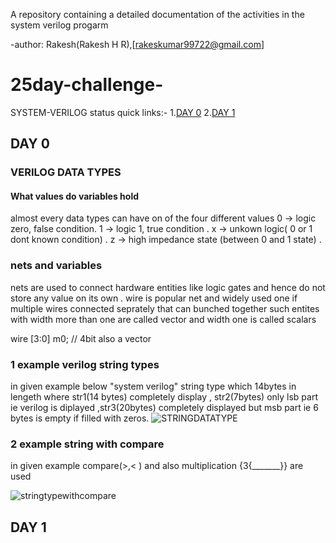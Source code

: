 A repository containing a detailed documentation of the activities in the system verilog progarm 

-author: Rakesh(Rakesh H R),[rakeskumar99722@gmail.com]

# 25day-challenge-
SYSTEM-VERILOG status quick links:-
1.[DAY 0](https://github.com/rockymoo/25day-challenge-#day-0)
2.[DAY 1](https://github.com/rockymoo/25day-challenge-/blob/main/README.md#day-1)


## DAY 0
 ### VERILOG DATA TYPES 
#### What values do variables hold 
almost every data types can have on of the four different values 
0 -> logic zero, false condition.
1 -> logic 1, true condition .
x -> unkown logic( 0 or 1 dont known condition) .
z -> high impedance state (between 0 and 1 state) .



### nets and variables
nets are used to connect hardware entities like logic gates and hence do not store any value on its own .
wire is popular net and widely used one 
if multiple wires connected seprately that can bunched together 
such entites with width more than one are called vector and width one is called scalars 



wire [3:0] m0; // 4bit also a vector 




### 1 example  verilog string types
in given example below "system verilog" string type which 14bytes in lengeth where str1(14 bytes) completely display , str2(7bytes) only lsb part ie verilog is diplayed ,str3(20bytes)
completely displayed but msb part ie 6 bytes is empty if filled with zeros.
![STRINGDATATYPE](https://github.com/rockymoo/25day-challenge-/assets/126293037/1b321428-9ebb-4d1d-af8c-9f3d7b397909)



### 2 example string with compare 

in given example compare(>,< ) and also multiplication {3{_______}} are used 

![stringtypewithcompare](https://github.com/rockymoo/25day-challenge-/assets/126293037/cdf0d0b5-082b-4a15-86e6-b17a1cffdcc3)



## DAY 1
